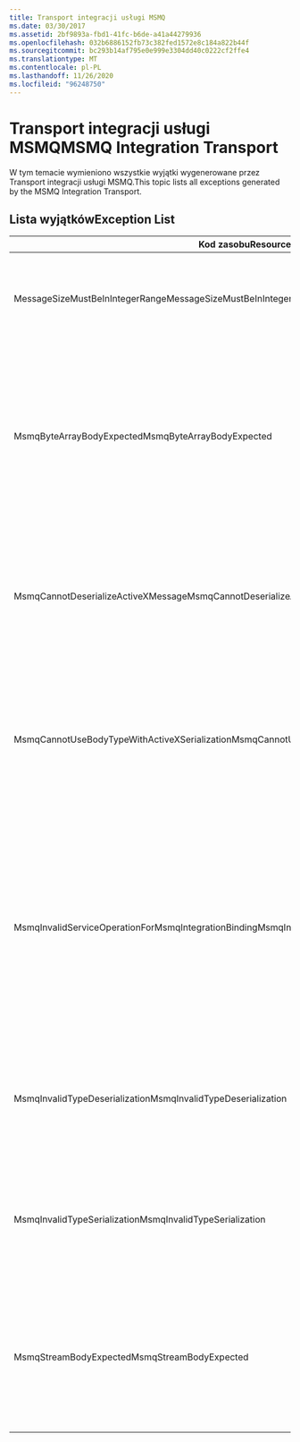 ```yaml
---
title: Transport integracji usługi MSMQ
ms.date: 03/30/2017
ms.assetid: 2bf9893a-fbd1-41fc-b6de-a41a44279936
ms.openlocfilehash: 032b6886152fb73c382fed1572e8c184a822b44f
ms.sourcegitcommit: bc293b14af795e0e999e3304dd40c0222cf2ffe4
ms.translationtype: MT
ms.contentlocale: pl-PL
ms.lasthandoff: 11/26/2020
ms.locfileid: "96248750"
---
```

# <a name="msmq-integration-transport"></a><span data-ttu-id="b08a1-102">Transport integracji usługi MSMQ</span><span class="sxs-lookup"><span data-stu-id="b08a1-102">MSMQ Integration Transport</span></span>

<span data-ttu-id="b08a1-103">W tym temacie wymieniono wszystkie wyjątki wygenerowane przez Transport integracji usługi MSMQ.</span><span class="sxs-lookup"><span data-stu-id="b08a1-103">This topic lists all exceptions generated by the MSMQ Integration Transport.</span></span>  
  
## <a name="exception-list"></a><span data-ttu-id="b08a1-104">Lista wyjątków</span><span class="sxs-lookup"><span data-stu-id="b08a1-104">Exception List</span></span>  
  
|<span data-ttu-id="b08a1-105">Kod zasobu</span><span class="sxs-lookup"><span data-stu-id="b08a1-105">Resource Code</span></span>|<span data-ttu-id="b08a1-106">Ciąg zasobu</span><span class="sxs-lookup"><span data-stu-id="b08a1-106">Resource String</span></span>|  
|-------------------|---------------------|  
|<span data-ttu-id="b08a1-107">MessageSizeMustBeInIntegerRange</span><span class="sxs-lookup"><span data-stu-id="b08a1-107">MessageSizeMustBeInIntegerRange</span></span>|<span data-ttu-id="b08a1-108">Ta fabryka buforuje wiadomości, więc rozmiary wiadomości muszą być wartościami z zakresu liczb całkowitych.</span><span class="sxs-lookup"><span data-stu-id="b08a1-108">This factory buffers messages, so the message sizes must be in the range of an integer value.</span></span>|  
|<span data-ttu-id="b08a1-109">MsmqByteArrayBodyExpected</span><span class="sxs-lookup"><span data-stu-id="b08a1-109">MsmqByteArrayBodyExpected</span></span>|<span data-ttu-id="b08a1-110">Wystąpił niezgodność między określonym formatem serializacji i treścią komunikatu MSMQ.</span><span class="sxs-lookup"><span data-stu-id="b08a1-110">A mismatch occurred between the specified serialization format and the body of the MSMQ message.</span></span> <span data-ttu-id="b08a1-111">Nie można wysłać ani odebrać komunikatu.</span><span class="sxs-lookup"><span data-stu-id="b08a1-111">The message cannot be sent or received.</span></span> <span data-ttu-id="b08a1-112">Format serializacji ByteArray wymaga, aby treść komunikatu MSMQ była typu Byte [].</span><span class="sxs-lookup"><span data-stu-id="b08a1-112">The serialization format ByteArray requires the body of the MSMQ message to be of type byte[].</span></span>|  
|<span data-ttu-id="b08a1-113">MsmqCannotDeserializeActiveXMessage</span><span class="sxs-lookup"><span data-stu-id="b08a1-113">MsmqCannotDeserializeActiveXMessage</span></span>|<span data-ttu-id="b08a1-114">Wystąpił błąd serializacji ActiveX.</span><span class="sxs-lookup"><span data-stu-id="b08a1-114">An ActiveX serialization error occurred.</span></span> <span data-ttu-id="b08a1-115">Nie można wysłać ani odebrać komunikatu.</span><span class="sxs-lookup"><span data-stu-id="b08a1-115">The message cannot be sent or received.</span></span> <span data-ttu-id="b08a1-116">Określony typ Variant dla treści nie jest zgodny z rzeczywistą treścią wiadomości MSMQ.</span><span class="sxs-lookup"><span data-stu-id="b08a1-116">The specified variant type for the body does not match the actual MSMQ message body.</span></span>|  
|<span data-ttu-id="b08a1-117">MsmqCannotUseBodyTypeWithActiveXSerialization</span><span class="sxs-lookup"><span data-stu-id="b08a1-117">MsmqCannotUseBodyTypeWithActiveXSerialization</span></span>|<span data-ttu-id="b08a1-118">Właściwości komunikatu są niezgodne.</span><span class="sxs-lookup"><span data-stu-id="b08a1-118">The properties of the message are mismatched.</span></span> <span data-ttu-id="b08a1-119">Nie można wysłać ani odebrać komunikatu.</span><span class="sxs-lookup"><span data-stu-id="b08a1-119">The message cannot be sent or received.</span></span> <span data-ttu-id="b08a1-120">Nie można określić właściwości MessageType, jeśli jest używany format serializacji ActiveX.</span><span class="sxs-lookup"><span data-stu-id="b08a1-120">The BodyType message property cannot be specified if the ActiveX serialization format is used.</span></span>|  
|<span data-ttu-id="b08a1-121">MsmqInvalidServiceOperationForMsmqIntegrationBinding</span><span class="sxs-lookup"><span data-stu-id="b08a1-121">MsmqInvalidServiceOperationForMsmqIntegrationBinding</span></span>|<span data-ttu-id="b08a1-122">Weryfikacja MsmqIntegrationBinding nie powiodła się.</span><span class="sxs-lookup"><span data-stu-id="b08a1-122">The MsmqIntegrationBinding validation failed.</span></span> <span data-ttu-id="b08a1-123">Nie można uruchomić punktu końcowego usługi.</span><span class="sxs-lookup"><span data-stu-id="b08a1-123">The service endpoint cannot be started.</span></span> <span data-ttu-id="b08a1-124">Określone powiązanie nie obsługuje podpisu metody dla określonej operacji usługi w określonym kontrakcie.</span><span class="sxs-lookup"><span data-stu-id="b08a1-124">The specified binding does not support the method signature for the specified service operation in the specified contract.</span></span> <span data-ttu-id="b08a1-125">Popraw operację usługi, aby użyć MsmqIntegrationBinding.</span><span class="sxs-lookup"><span data-stu-id="b08a1-125">Correct the service operation to use the MsmqIntegrationBinding.</span></span>|  
|<span data-ttu-id="b08a1-126">MsmqInvalidTypeDeserialization</span><span class="sxs-lookup"><span data-stu-id="b08a1-126">MsmqInvalidTypeDeserialization</span></span>|<span data-ttu-id="b08a1-127">Serializacja ActiveX nie powiodła się, ponieważ nie można rozpoznać formatu serializacji.</span><span class="sxs-lookup"><span data-stu-id="b08a1-127">The ActiveX serialization failed because the serialization format cannot be recognized.</span></span> <span data-ttu-id="b08a1-128">Nie można wysłać ani odebrać komunikatu.</span><span class="sxs-lookup"><span data-stu-id="b08a1-128">The message cannot be sent or received.</span></span>|  
|<span data-ttu-id="b08a1-129">MsmqInvalidTypeSerialization</span><span class="sxs-lookup"><span data-stu-id="b08a1-129">MsmqInvalidTypeSerialization</span></span>|<span data-ttu-id="b08a1-130">Typ Variant nie został rozpoznany.</span><span class="sxs-lookup"><span data-stu-id="b08a1-130">The variant type is not recognized.</span></span> <span data-ttu-id="b08a1-131">Serializacja ActiveX nie powiodła się.</span><span class="sxs-lookup"><span data-stu-id="b08a1-131">The ActiveX serialization failed.</span></span> <span data-ttu-id="b08a1-132">Nie można wysłać ani odebrać komunikatu.</span><span class="sxs-lookup"><span data-stu-id="b08a1-132">The message cannot be sent or received.</span></span> <span data-ttu-id="b08a1-133">Określony typ Variant nie jest obsługiwany.</span><span class="sxs-lookup"><span data-stu-id="b08a1-133">The specified variant type is not supported.</span></span>|  
|<span data-ttu-id="b08a1-134">MsmqStreamBodyExpected</span><span class="sxs-lookup"><span data-stu-id="b08a1-134">MsmqStreamBodyExpected</span></span>|<span data-ttu-id="b08a1-135">Niezgodność między formatem serializacji i zawartością treści.</span><span class="sxs-lookup"><span data-stu-id="b08a1-135">Mismatch between serialization format and body content.</span></span> <span data-ttu-id="b08a1-136">Nie można wysłać ani odebrać komunikatu.</span><span class="sxs-lookup"><span data-stu-id="b08a1-136">Message cannot be sent or received.</span></span> <span data-ttu-id="b08a1-137">Tylko treść typu Stream można wysłać lub odebrać przy użyciu trybu serializacji strumienia.</span><span class="sxs-lookup"><span data-stu-id="b08a1-137">Only a body of type stream can be sent or received using the stream serialization mode.</span></span>|
